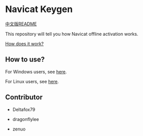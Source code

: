 # Navicat Keygen

[中文版README](README.zh-CN.md)

This repository will tell you how Navicat offline activation works.

[How does it work?](HOW_DOES_IT_WORK.md)

## How to use?

For Windows users, see [here](README_FOR_WINDOWS.md).

For Linux users, see [here](README_FOR_LINUX.md).

## Contributor

* Deltafox79

* dragonflylee

* zenuo

